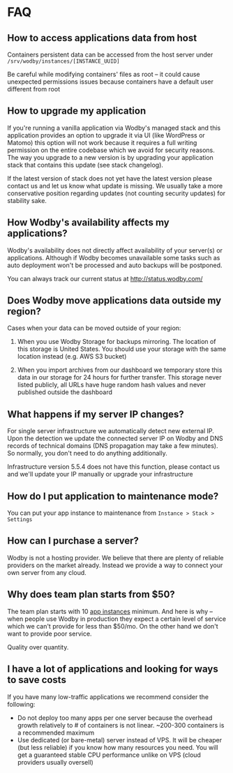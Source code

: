 # FAQ

## How to access applications data from host

Containers persistent data can be accessed from the host server under `/srv/wodby/instances/[INSTANCE_UUID]​`

Be careful while modifying containers' files as root – it could cause unexpected permissions issues because containers have a default user different from root 

## How to upgrade my application

If you're running a vanilla application via Wodby's managed stack and this application provides an option to upgrade it via UI (like WordPress or Matomo) this option will not work because it requires a full writing permission on the entire codebase which we avoid for security reasons. The way you upgrade to a new version is by upgrading your application stack that contains this update (see stack changelog). 

If the latest version of stack does not yet have the latest version please contact us and let us know what update is missing. We usually take a more conservative position regarding updates (not counting security updates) for stability sake.

## How Wodby's availability affects my applications?

Wodby's availability does not directly affect availability of your server(s) or applications. Although if Wodby becomes unavailable some tasks such as auto deployment won't be processed and auto backups will be postponed.

You can always track our current status at http://status.wodby.com/

## Does Wodby move applications data outside my region?

Cases when your data can be moved outside of your region:
 
1. When you use Wodby Storage for backups mirroring. The location of this storage is United States. You should use your storage with the same location instead (e.g. AWS S3 bucket)

2. When you import archives from our dashboard we temporary store this data in our storage for 24 hours for further transfer. This storage never listed publicly, all URLs have huge random hash values and never published outside the dashboard

## What happens if my server IP changes?

For single server infrastructure we automatically detect new external IP. Upon the detection we update the connected server IP on Wodby and DNS records of technical domains (DNS propagation may take a few minutes). So normally, you don't need to do anything additionally. 

Infrastructure version 5.5.4 does not have this function, please contact us and we'll update your IP manually or upgrade your infrastructure

## How do I put application to maintenance mode?

You can put your app instance to maintenance from `Instance > Stack > Settings`

## How can I purchase a server?

Wodby is not a hosting provider. We believe that there are plenty of reliable providers on the market already. Instead we provide a way to connect your own server from any cloud.

## Why does team plan starts from $50?

The team plan starts with 10 [app instances](apps/instances.md) minimum. And here is why – when people use Wodby in production they expect a certain level of service which we can't provide for less than $50/mo. On the other hand we don't want to provide poor service.

Quality over quantity.

## I have a lot of applications and looking for ways to save costs

If you have many low-traffic applications we recommend consider the following:

* Do not deploy too many apps per one server because the overhead growth relatively to # of containers is not linear. ~200-300 containers is a recommended maximum
* Use dedicated (or bare-metal) server instead of VPS. It will be cheaper (but less reliable) if you know how many resources you need. You will get a guaranteed stable CPU performance unlike on VPS (cloud providers usually oversell) 
